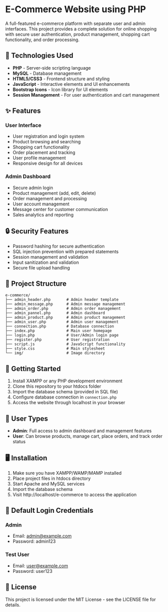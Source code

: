 # E-Commerce Website using PHP

A full-featured e-commerce platform with separate user and admin interfaces. This project provides a complete solution for online shopping with secure user authentication, product management, shopping cart functionality, and order processing.

## 🚀 Technologies Used

- **PHP** - Server-side scripting language
- **MySQL** - Database management
- **HTML5/CSS3** - Frontend structure and styling
- **JavaScript** - Interactive elements and UI enhancements
- **Bootstrap Icons** - Icon library for UI elements
- **Session Management** - For user authentication and cart management

## ✨ Features

### User Interface
- User registration and login system
- Product browsing and searching
- Shopping cart functionality
- Order placement and tracking
- User profile management
- Responsive design for all devices

### Admin Dashboard
- Secure admin login
- Product management (add, edit, delete)
- Order management and processing
- User account management
- Message center for customer communication
- Sales analytics and reporting

## 🔒 Security Features

- Password hashing for secure authentication
- SQL injection prevention with prepared statements
- Session management and validation
- Input sanitization and validation
- Secure file upload handling

## 📂 Project Structure

```
e-commerce/
├── admin_header.php       # Admin header template
├── admin_message.php      # Admin message management
├── admin_order.php        # Admin order management
├── admin_pannel.php       # Admin dashboard
├── admin_product.php      # Admin product management
├── admin_user.php         # Admin user management
├── connection.php         # Database connection
├── index.php              # Main user homepage
├── login.php              # User/Admin login page
├── register.php           # User registration
├── script.js              # JavaScript functionality
├── style.css              # Main stylesheet
└── img/                   # Image directory
```

## 🚦 Getting Started

1. Install XAMPP or any PHP development environment
2. Clone this repository to your htdocs folder
3. Import the database schema (provided in SQL file)
4. Configure database connection in `connection.php`
5. Access the website through localhost in your browser

## 👥 User Types

- **Admin**: Full access to admin dashboard and management features
- **User**: Can browse products, manage cart, place orders, and track order status

## 🖥️ Installation

1. Make sure you have XAMPP/WAMP/MAMP installed
2. Place project files in htdocs directory
3. Start Apache and MySQL services
4. Import the database schema
5. Visit http://localhost/e-commerce to access the application

## 🔐 Default Login Credentials

### Admin
- Email: admin@example.com
- Password: admin123

### Test User
- Email: user@example.com
- Password: user123

## 📝 License

This project is licensed under the MIT License - see the LICENSE file for details.
